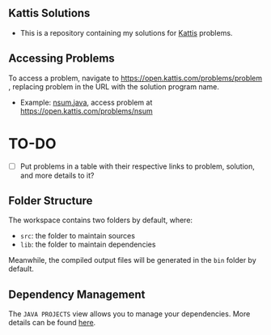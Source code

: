 ## Kattis Solutions

- This is a repository containing my solutions for [Kattis](https://open.kattis.com) problems.

## Accessing Problems
To access a problem, navigate to https://open.kattis.com/problems/problem , replacing problem in the URL with the solution program name.

- Example: [nsum.java](https://github.com/Izzy129/kattis-solutions/blob/master/src/nsum.java), access problem at https://open.kattis.com/problems/nsum 

# TO-DO
- [ ] Put problems in a table with their respective links to problem, solution, and more details to it?

## Folder Structure

The workspace contains two folders by default, where:

- `src`: the folder to maintain sources
- `lib`: the folder to maintain dependencies

Meanwhile, the compiled output files will be generated in the `bin` folder by default.

## Dependency Management

The `JAVA PROJECTS` view allows you to manage your dependencies. More details can be found [here](https://github.com/microsoft/vscode-java-dependency#manage-dependencies).
